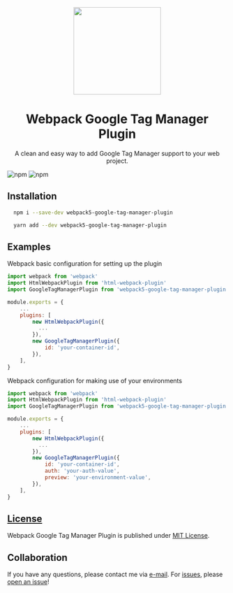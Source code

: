 <div align="center">
  <a href="https://github.com/webpack/webpack">
    <img width="200" height="200"
      src="https://webpack.js.org/assets/icon-square-big.svg">
  </a>
  <h1>Webpack Google Tag Manager Plugin</h1>
  <p>A clean and easy way to add Google Tag Manager support to your web project.</p>
</div>

![npm](https://img.shields.io/npm/v/webpack-google-tag-manager-plugin)
![npm](https://img.shields.io/npm/dw/webpack-google-tag-manager-plugin)

## Installation

```bash
  npm i --save-dev webpack5-google-tag-manager-plugin
```

```bash
  yarn add --dev webpack5-google-tag-manager-plugin
```

## Examples
Webpack basic configuration for setting up the plugin
```Javascript
import webpack from 'webpack'
import HtmlWebpackPlugin from 'html-webpack-plugin'
import GoogleTagManagerPlugin from 'webpack5-google-tag-manager-plugin'

module.exports = {
    ...
    plugins: [
        new HtmlWebpackPlugin({
          ...
        }),
        new GoogleTagManagerPlugin({
            id: 'your-container-id',
        }),
    ],
}

```

Webpack configuration for making use of your environments
```Javascript
import webpack from 'webpack'
import HtmlWebpackPlugin from 'html-webpack-plugin'
import GoogleTagManagerPlugin from 'webpack5-google-tag-manager-plugin'

module.exports = {
    ...
    plugins: [
        new HtmlWebpackPlugin({
          ...
        }),
        new GoogleTagManagerPlugin({
            id: 'your-container-id',
            auth: 'your-auth-value',
            preview: 'your-environment-value',
        }),
    ],
}

```

## [License](https://github.com/timjorjev/webpack-google-tag-manager-plugin/blob/master/LICENSE)

Webpack Google Tag Manager Plugin is published under [MIT License](https://github.com/timjorjev/webpack-google-tag-manager-plugin/blob/master/LICENSE).

## Collaboration

If you have any questions, please contact me via [e-mail](mailto:dev@timjorjev.com). For [issues](https://github.com/timjorjev/webpack-google-tag-manager-plugin/issues), please [open an issue](https://github.com/timjorjev/webpack-google-tag-manager-plugin/issues/new)!
